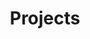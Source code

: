 ---
layout: posts
permalink: /projects/
title: "Projects"
author_profile: true
header:
  image: "/images/nl.jpg"
---
